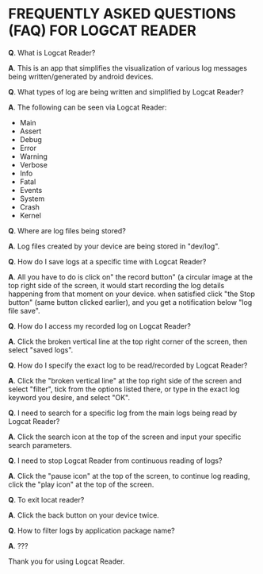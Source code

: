 # FREQUENTLY ASKED QUESTIONS (FAQ) FOR LOGCAT READER

**Q**. What is Logcat Reader?

**A**. This is an app that simplifies the visualization of various log messages being written/generated by android devices.

**Q**. What types of log are being written and simplified by Logcat Reader?

**A**. The following can be seen via Logcat Reader:

* Main
* Assert
* Debug
* Error
* Warning
* Verbose
* Info
* Fatal
* Events
* System
* Crash
* Kernel


**Q**. Where are log files being stored?

**A**. Log files created by your device are being stored in "dev/log".

**Q**. How do I save logs at a specific time with Logcat Reader?

**A**. All you have to do is click on" the record button" (a circular image at the top right side of the screen, it would start recording the log details happening from that moment on your device. when satisfied click "the Stop button" (same button clicked earlier), and you get a notification below "log file save".

**Q**. How do I access my recorded log on Logcat Reader?

**A**. Click the broken vertical line at the top right corner of the screen, then select "saved logs".

**Q**. How do I specify the exact log to be read/recorded by Logcat Reader?

**A**. Click the "broken vertical line" at the top right side of the screen and select "filter", tick from the options listed there, or type in the exact log keyword you desire, and select "OK".

**Q**. I need to search for a specific log from the main logs being read by Logcat Reader?

**A**. Click the search icon at the top of the screen and input your specific search parameters.

**Q**. I need to stop Logcat Reader from continuous reading of logs?

**A**. Click the "pause icon" at the top of the screen, to continue log reading, click the "play icon" at the top of the screen.

**Q**. To exit locat reader?

**A**. Click the back button on your device twice.

**Q**. How to filter logs by application package name?

**A**. ???

Thank you for using Logcat Reader.

